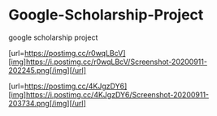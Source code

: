 # Google-Scholarship-Project
google scholarship project

[url=https://postimg.cc/r0wqLBcV][img]https://i.postimg.cc/r0wqLBcV/Screenshot-20200911-202245.png[/img][/url]

[url=https://postimg.cc/4KJgzDY6][img]https://i.postimg.cc/4KJgzDY6/Screenshot-20200911-203734.png[/img][/url]
